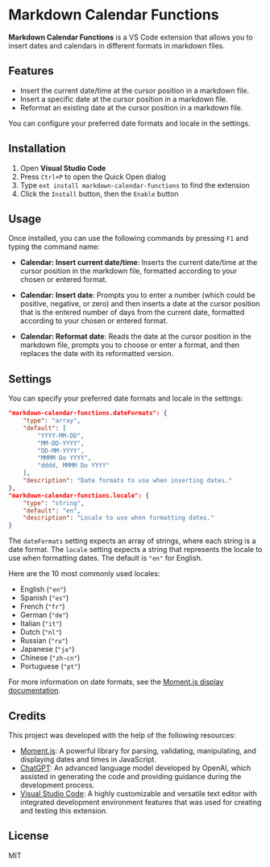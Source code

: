 # Markdown Calendar Functions

**Markdown Calendar Functions** is a VS Code extension that allows you to insert dates and calendars in different formats in markdown files. 

## Features

- Insert the current date/time at the cursor position in a markdown file.
- Insert a specific date at the cursor position in a markdown file.
- Reformat an existing date at the cursor position in a markdown file.

You can configure your preferred date formats and locale in the settings.

## Installation

1. Open **Visual Studio Code**
2. Press `Ctrl+P` to open the Quick Open dialog
3. Type `ext install markdown-calendar-functions` to find the extension
4. Click the `Install` button, then the `Enable` button

## Usage

Once installed, you can use the following commands by pressing `F1` and typing the command name:

- **Calendar: Insert current date/time**: Inserts the current date/time at the cursor position in the markdown file, formatted according to your chosen or entered format.

- **Calendar: Insert date**: Prompts you to enter a number (which could be positive, negative, or zero) and then inserts a date at the cursor position that is the entered number of days from the current date, formatted according to your chosen or entered format.

- **Calendar: Reformat date**: Reads the date at the cursor position in the markdown file, prompts you to choose or enter a format, and then replaces the date with its reformatted version.

## Settings

You can specify your preferred date formats and locale in the settings:

```json
"markdown-calendar-functions.dateFormats": {
    "type": "array",
    "default": [
        "YYYY-MM-DD",
        "MM-DD-YYYY",
        "DD-MM-YYYY",
        "MMMM Do YYYY",
        "dddd, MMMM Do YYYY"
    ],
    "description": "Date formats to use when inserting dates."
},
"markdown-calendar-functions.locale": {
    "type": "string",
    "default": "en",
    "description": "Locale to use when formatting dates."
}
```

The `dateFormats` setting expects an array of strings, where each string is a date format. The `locale` setting expects a string that represents the locale to use when formatting dates. The default is `"en"` for English.

Here are the 10 most commonly used locales:

- English (`"en"`)
- Spanish (`"es"`)
- French (`"fr"`)
- German (`"de"`)
- Italian (`"it"`)
- Dutch (`"nl"`)
- Russian (`"ru"`)
- Japanese (`"ja"`)
- Chinese (`"zh-cn"`)
- Portuguese (`"pt"`)

For more information on date formats, see the [Moment.js display documentation](https://momentjs.com/docs/#/displaying/).

## Credits

This project was developed with the help of the following resources:

- [Moment.js](https://momentjs.com/): A powerful library for parsing, validating, manipulating, and displaying dates and times in JavaScript.
- [ChatGPT](https://www.openai.com/chatgpt/): An advanced language model developed by OpenAI, which assisted in generating the code and providing guidance during the development process.
- [Visual Studio Code](https://code.visualstudio.com/): A highly customizable and versatile text editor with integrated development environment features that was used for creating and testing this extension.


## License

MIT


